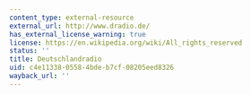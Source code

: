 ```yaml
---
content_type: external-resource
external_url: http://www.dradio.de/
has_external_license_warning: true
license: https://en.wikipedia.org/wiki/All_rights_reserved
status: ''
title: Deutschlandradio
uid: c4e11338-0558-4bde-b7cf-08205eed8326
wayback_url: ''
---
```

